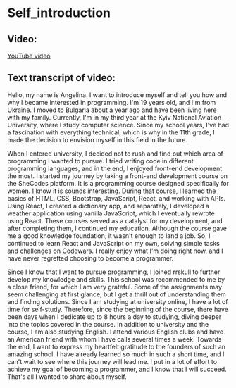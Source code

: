# Self_introduction

## Video:
[YouTube video](https://youtu.be/I_j8geccPIo)

## Text transcript of video:
Hello, my name is Angelina. I want to introduce myself and tell you how and why I became interested in programming. 
I'm 19 years old, and I'm from Ukraine. I moved to Bulgaria about a year ago and have been living here with my family. Currently, I'm in my third year at the Kyiv National Aviation University, where I study computer science.
Since my school years, I've had a fascination with everything technical, which is why in the 11th grade, I made the decision to envision myself in this field in the future.

When I entered university, I decided not to rush and find out which area of programming I wanted to pursue. I tried writing code in different programming languages, and in the end, I enjoyed front-end development the most. I started my journey by taking a front-end development course on the SheCodes platform. It is a programming course designed specifically for women. I know it is sounds interesting. During that course, I learned the basics of HTML, CSS, Bootstrap, JavaScript, React, and working with APIs. Using React, I created a dictionary app, and separately, I developed a weather application using vanilla JavaScript, which I eventually rewrote using React.  These courses served as a catalyst for my development, and after completing them, I continued my education. Although the course gave me a good knowledge foundation, it wasn't enough to land a job. So, I continued to learn React and JavaScript on my own, solving simple tasks and challenges on Codewars. I really enjoy what I'm doing right now, and I have never regretted choosing to become a programmer.

Since I know that I want to pursue programming, I joined rrskull to further develop my knowledge and skills. This school was recommended to me by a close friend, for which I am very grateful. Some of the assignments may seem challenging at first glance, but I get a thrill out of understanding them and finding solutions. Since I am studying at university online, I have a lot of time for self-study. Therefore, since the beginning of the course, there have been days when I dedicate up to 8 hours a day to studying, diving deeper into the topics covered in the course. In addition to university and the course, I am also studying English. I attend various English clubs and have an American friend with whom I have calls several times a week. Towards the end, I want to express my heartfelt gratitude to the founders of such an amazing school. I have already learned so much in such a short time, and I can't wait to see where this journey will lead me. I put in a lot of effort to achieve my goal of becoming a programmer, and I know that I will succeed. That's all I wanted to share about myself.